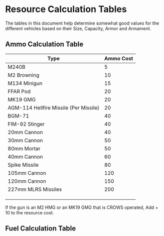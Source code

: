 # Resource Calculation Tables
The tables in this document help determine somewhat good values for the different vehicles based on their Size, Capacity, Armor and Armament.

## Ammo Calculation Table

| Type | Ammo Cost |
|---|---|
| M240B | 5 |
| M2 Browning | 10 |
| M134 Minigun | 15 |
| FFAR Pod | 20 |
| MK19 GMG | 20 |
| AGM-114 Hellfire Missile (Per Missile) | 20 |
| BGM-71 | 40 |
| FIM-92 Stinger | 40 |
| 20mm Cannon | 40 |
| 30mm Cannon | 50 |
| 80mm Mortar | 50 |
| 40mm Cannon | 60 |
| Spike Missile | 80 |
| 105mm Cannon | 120 |
| 120mm Cannon | 150 |
| 227mm MLRS Missiles | 200 |
|  |  |
|  |  |
|  |  |

If the gun is an M2 HMG or an MK19 GMG that is CROWS operated, Add + 10 to the resource cost.


## Fuel Calculation Table
